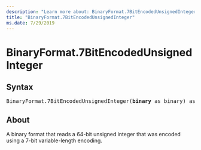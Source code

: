 ```yaml
---
description: "Learn more about: BinaryFormat.7BitEncodedUnsignedInteger"
title: "BinaryFormat.7BitEncodedUnsignedInteger"
ms.date: 7/29/2019
---
```

# BinaryFormat.7BitEncodedUnsignedInteger

## Syntax

<pre>
BinaryFormat.7BitEncodedUnsignedInteger(<b>binary</b> as binary) as any 
</pre> 
  
## About  
A binary format that reads a 64-bit unsigned integer that was encoded using a 7-bit variable-length encoding. 
